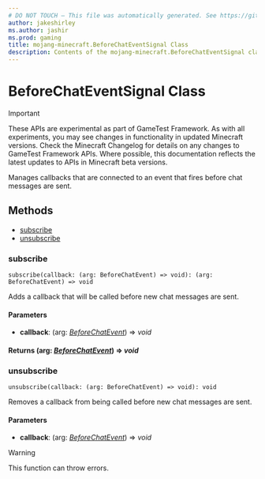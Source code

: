 ```yaml
---
# DO NOT TOUCH — This file was automatically generated. See https://github.com/Mojang/MinecraftScriptingApiDocsGenerator to modify descriptions, examples, etc.
author: jakeshirley
ms.author: jashir
ms.prod: gaming
title: mojang-minecraft.BeforeChatEventSignal Class
description: Contents of the mojang-minecraft.BeforeChatEventSignal class.
---
```

# BeforeChatEventSignal Class
>[!IMPORTANT]
>These APIs are experimental as part of GameTest Framework. As with all experiments, you may see changes in functionality in updated Minecraft versions. Check the Minecraft Changelog for details on any changes to GameTest Framework APIs. Where possible, this documentation reflects the latest updates to APIs in Minecraft beta versions.

Manages callbacks that are connected to an event that fires before chat messages are sent.

## Methods
- [subscribe](#subscribe)
- [unsubscribe](#unsubscribe)
  
### **subscribe**
`
subscribe(callback: (arg: BeforeChatEvent) => void): (arg: BeforeChatEvent) => void
`

Adds a callback that will be called before new chat messages are sent.
#### **Parameters**
- **callback**: (arg: [*BeforeChatEvent*](BeforeChatEvent.md)) => *void*

#### **Returns** (arg: [*BeforeChatEvent*](BeforeChatEvent.md)) => *void*
### **unsubscribe**
`
unsubscribe(callback: (arg: BeforeChatEvent) => void): void
`

Removes a callback from being called before new chat messages are sent.
#### **Parameters**
- **callback**: (arg: [*BeforeChatEvent*](BeforeChatEvent.md)) => *void*
> [!WARNING]
> This function can throw errors.
